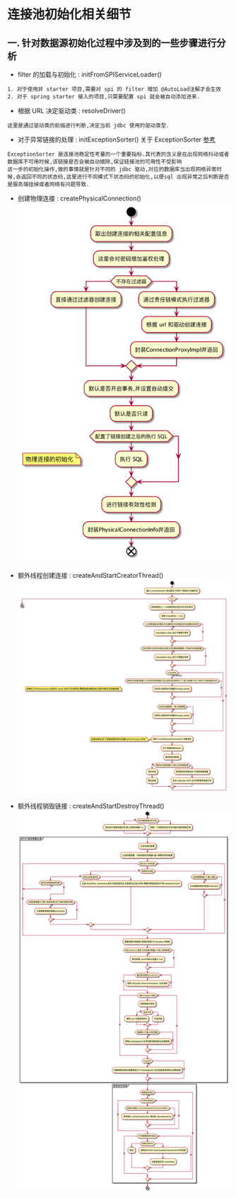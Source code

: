 # 连接池初始化相关细节

## 一. 针对数据源初始化过程中涉及到的一些步骤进行分析

- filter 的加载与初始化 : initFromSPIServiceLoader()
```text
1. 对于使用非 starter 项目,需要对 spi 的 filter 增加 @AutoLoad注解才会生效
2. 对于 spring starter 接入的项目,只需要配置 spi 就会被自动添加进来.
```

- 根据 URL 决定驱动类 : resolveDriver()

```text
这里是通过驱动类的前缀进行判断,决定当前 jdbc 使用的驱动类型.
```

- 对于异常链接的处理 : initExceptionSorter() 关于 ExceptionSorter [参考](https://github.com/alibaba/druid/wiki/ExceptionSorter_cn)
```text
ExceptionSorter 是连接池稳定性考量的一个重要指标.其代表的含义是在出现网络抖动或者数据库不可用时候,该链接是否会被自动摘除,保证链接池的可用性不受影响
这一步的初始化操作,做的事情就是针对不同的 jdbc 驱动,对应的数据库当出现网络异常时候,会返回不同的状态码,这里进行不同模式下状态码的初始化,以便sql 出现异常之后判断是否是服务端挂掉或者网络有问题导致.
```

- 创建物理连接 : createPhysicalConnection()
![](createPhysicalConnection.png)

- 额外线程创建连接 : createAndStartCreatorThread()
  ![](createAndStartCreatorThread.png)

- 额外线程销毁链接 : createAndStartDestroyThread()
  ![](createAndStartDestroyThread.png)


